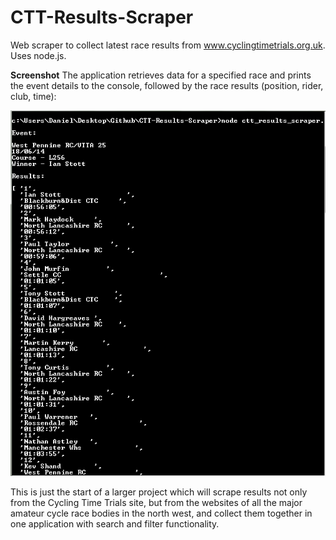 CTT-Results-Scraper
===================

Web scraper to collect latest race results from www.cyclingtimetrials.org.uk. Uses node.js.

**Screenshot** The application retrieves data for a specified race and prints the event details to the console, followed by the race results (position, rider, club, time):

![Scraped results](/docs/screenshots/screenshot1.png)

This is just the start of a larger project which will scrape results not only from the Cycling Time Trials site, but from the websites of all the major amateur cycle race bodies in the north west, and collect them together in one application with search and filter functionality.